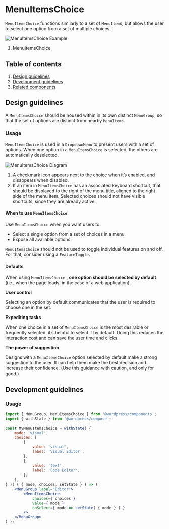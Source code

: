# MenuItemsChoice

`MenuItemsChoice` functions similarly to a set of  `MenuItem`s, but allows the user to select one option from a set of multiple choices.

![MenuItemsChoice Example](https://wordpress.org/gutenberg/files/2019/03/MenuItemsChoice.png)

1. MenuItemsChoice

## Table of contents

1. [Design guidelines](#design-guidelines)
2. [Development guidelines](#development-guidelines)
3. [Related components](#related-components)

## Design guidelines

A `MenuItemsChoice` should be housed within in its own distinct `MenuGroup`, so that the set of options are distinct from nearby `MenuItems`.

### Usage

`MenuItemsChoice` is used in a `DropdownMenu` to present users with a set of options. When one option in a `MenuItemsChoice` is selected, the others are automatically deselected. 

![MenuItemsChoice Diagram](https://wordpress.org/gutenberg/files/2019/03/MenuItemsChoice-Checkbox-Keyboard-Shortcut.png)

1. A checkmark icon appears next to the choice when it’s enabled, and disappears when disabled.
2. If an item in `MenuItemsChoice` has an associated keyboard shortcut, that should be displayed to the right of the menu title, aligned to the right side of the menu item. Selected choices should not have visible shortcuts, since they are already active.

#### When to use `MenuItemsChoice`

Use `MenuItemsChoice` when you want users to:

- Select a single option from a set of choices in a menu.
- Expose all available options.

`MenuItemsChoice` should not be used to toggle individual features on and off. For that, consider using a `FeatureToggle`. 

#### Defaults

When using `MenuItemsChoice` , **one option should be selected by default** (i.e., when the page loads, in the case of a web application).

**User control**

Selecting an option by default communicates that the user is required to choose one in the set.

**Expediting tasks**

When one choice in a set of `MenuItemsChoice` is the most desirable or frequently selected, it’s helpful to select it by default. Doing this reduces the interaction cost and can save the user time and clicks.

**The power of suggestion**

Designs with a `MenuItemsChoice` option selected by default make a strong suggestion to the user. It can help them make the best decision and increase their confidence. (Use this guidance with caution, and only for good.)


## Development guidelines

### Usage

```jsx
import { MenuGroup, MenuItemsChoice } from '@wordpress/components';
import { withState } from '@wordpress/compose';

const MyMenuItemsChoice = withState( {
	mode: 'visual',
	choices: [
		{
			value: 'visual',
			label: 'Visual Editor',
		},
		{
			value: 'text',
			label: 'Code Editor',
		},
	],
} )( ( { mode, choices, setState } ) => (
	<MenuGroup label="Editor">
		<MenuItemsChoice
			choices={ choices }
			value={ mode }
			onSelect={ mode => setState( { mode } ) }
		/>
	</MenuGroup>
) );
```
